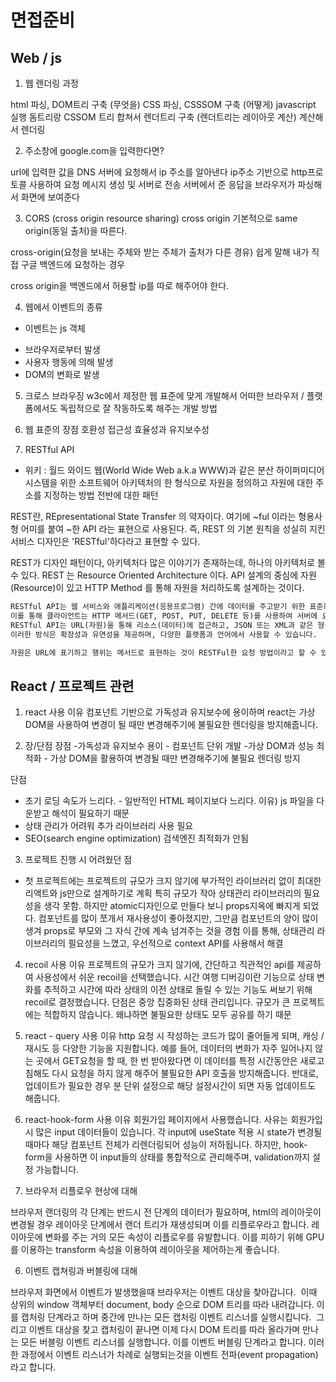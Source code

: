 # 면접준비

## Web / js
1. 웹 렌더링 과정

html 파싱, DOM트리 구축  (무엇을)
CSS 파싱, CSSSOM 구축  (어떻게)
javascript 실행
돔트리랑 CSSOM 트리 합쳐서 렌더트리 구축
(렌더트리는 레이아웃 계산)
계산해서 렌더링


2. 주소창에 google.com을 입력한다면?

url에 입력한 값을 DNS 서버에 요청해서 ip 주소를 알아낸다
ip주소 기반으로 http프로토콜 사용하여 요청 메시지 생성 및 서버로 전송
서버에서 준 응답을 브라우저가 파싱해서 화면에 보여준다


3. CORS (cross origin resource sharing)
cross origin
기본적으로 same origin(동일 출처)을 따른다.

cross-origin(요청을 보내는 주체와 받는 주체가 출처가 다른 경유)
쉽게 말해 내가 직접 구글 백엔드에 요청하는 경우

cross origin을 백엔드에서 허용할 ip를 따로 해주어야 한다.


4. 웹에서 이벤트의 종류
* 이벤트는 js 객체
- 브라우저로부터 발생
- 사용자 행동에 의해  발생
- DOM의 변화로 발생

5. 크로스 브라우징
w3c에서 제정한 웹 표준에 맞게 개발해서 어떠한 브라우저 / 플랫폼에서도 독립적으로 잘 작동하도록 해주는 개발 방법


6. 웹 표준의 장점
호환성
접근성
효율성과 유지보수성

  
7. RESTful API

  * 위키 : 월드 와이드 웹(World Wide Web a.k.a WWW)과 같은 분산 하이퍼미디어 시스템을 위한 소프트웨어 아키텍처의 한 형식으로 
    자원을 정의하고 자원에 대한 주소를 지정하는 방법 전반에 대한 패턴

REST란, REpresentational State Transfer 의 약자이다. 여기에 ~ful 이라는 형용사형 어미를 붙여 ~한 API 라는 표현으로 사용된다. 즉, REST 의 기본 원칙을 성실히 지킨 서비스 디자인은 'RESTful'하다라고 표현할 수 있다.

REST가 디자인 패턴이다, 아키텍처다 많은 이야기가 존재하는데, 하나의 아키텍처로 볼 수 있다.
REST 는 Resource Oriented Architecture 이다. 
API 설계의 중심에 자원(Resource)이 있고 HTTP Method 를 통해 자원을 처리하도록 설계하는 것이다.

```html
RESTful API는 웹 서비스와 애플리케이션(응용프로그램) 간에 데이터를 주고받기 위한 표준화된 방법입니다. 
이를 통해 클라이언트는 HTTP 메서드(GET, POST, PUT, DELETE 등)를 사용하여 서버에 요청을 보내고, 서버는 클라이언트에 응답을 제공합니다. 
RESTful API는 URL(자원)을 통해 리소스(데이터)에 접근하고, JSON 또는 XML과 같은 형식으로 데이터를 전달합니다. 
이러한 방식은 확장성과 유연성을 제공하며, 다양한 플랫폼과 언어에서 사용할 수 있습니다.

자원은 URL에 표기하고 행위는 메서드로 표현하는 것이 RESTFul한 요청 방법이라고 할 수 있다.
```




## React / 프로젝트 관련

1. react 사용 이유
컴포넌트 기반으로 가독성과 유지보수에 용이하며
react는 가상 DOM을 사용하여 변경이 될 때만 변경해주기에 불필요한 렌더링을 방지해줍니다.


2. 장/단점
장점
  -가독성과 유지보수 용이 - 컴포넌트 단위 개발
  -가상 DOM과 성능 최적화 - 가상 DOM을 활용하여 변경될 때만 변경해주기에 불필요 렌더링 방지

단점
  - 초기 로딩 속도가 느리다. - 일반적인 HTML 페이지보다 느리다. 이유) js 파일을 다운받고 해석이 필요하기 때문
  - 상태 관리가 어려워 추가 라이브러리 사용 필요
  - SEO(search engine optimization) 검색엔진 최적화가 안됨

3. 프로젝트 진행 시 어려웠던 점
  - 첫 프로젝트에는 프로젝트의 규모가 크지 않기에 부가적인 라이브러리 없이 최대한 리액트와 js만으로 설계하기로 계획
  특히 규모가 작아 상태관리 라이브러리의 필요성을 생각 못함. 하지만 atomic디자인으로 만들다 보니 props지옥에 빠지게 되었다.
  컴포넌트를 많이 쪼개서 재사용성이 좋아졌지만, 그만큼 컴포넌트의 양이 많이 생겨 props로 부모와 그 자식 간에 계속 넘겨주는 것을 경험
  이를 통해, 상태관리 라이브러리의 필요성을 느꼈고, 우선적으로 context API를 사용해서 해결


4. recoil 사용 이유
  프로젝트의 규모가 크지 않기에, 간단하고 직관적인 api를 제공하여 사용성에서 쉬운 recoil을 선택했습니다.
  시간 여행 디버깅이란 기능으로 상태 변화를 추적하고 시간에 따라 상태의 이전 상태로 돌릴 수 있는 기능도 써보기 위해 recoil로 결정했습니다.
  단점은 중앙 집중화된 상태 관리입니다. 규모가 큰 프로젝트에는 적합하지 않습니다. 왜냐하면 불필요한 상태도 모두 공유를 하기 때문


5. react - query 사용 이유
  http 요청 시 작성하는 코드가 많이 줄어들게 되며, 캐싱 / 재시도 등 다양한 기능을 지원합니다.
  예를 들어, 데이터의 변화가 자주 일어나지 않는 곳에서 GET요청을 할 때, 한 번 받아왔다면 이 데이터를 특정 시간동안은 
  새로고침해도 다시 요청을 하지 않게 해주어 불필요한 API 호출을 방지해줍니다.
  반대로, 업데이트가 필요한 경우 분 단위 설정으로 해당 설정시간이 되면 자동 업데이트도 해줍니다.


6. react-hook-form 사용 이유
  회원가입 페이지에서 사용했습니다. 사유는 회원가입 시 많은 input 데이터들이 있습니다.
  각 input에 useState 적용 시 state가 변경될 때마다 해당 컴포넌트 전체가 리렌더링되어 성능이 저하됩니다.
  하지만, hook-form을 사용하면 이 input들의 상태를 통합적으로 관리해주며, validation까지 설정 가능합니다.


5. 브라우저 리플로우 현상에 대해

브라우저 랜더링의 각 단계는 반드시 전 단계의 데이터가 필요하며, html의 레이아웃이 변경될 경우 레이아웃 단계에서 랜더 트리가 재생성되며 이를 리플로우라고 합니다.
레이아웃에 변화를 주는 거의 모든 속성이 리플로우를 유발합니다. 이를 피하기 위해 GPU를 이용하는 transform 속성을 이용하여 레이아웃을 제어하는게 좋습니다.

6. 이벤트 캡쳐링과 버블링에 대해

브라우저 화면에서 이벤트가 발생했을때 브라우저는 이벤트 대상을 찾아갑니다.  이때 상위의 window 객체부터 document, body 순으로 DOM 트리를 따라 내려갑니다. 이를 캡처링 단계라고 하며 중간에 만나는 모든 캡처링 이벤트 리스너를 실행시킵니다.  그리고 이벤트 대상을 찾고 캡처링이 끝나면 이제 다시 DOM 트리를 따라 올라가며 만나는 모든 버블링 이벤트 리스너를 실행합니다. 이를 이벤트 버블링 단계라고 합니다. 이러한 과정에서 이벤트 리스너가 차례로 실행되는것을 이벤트 전파(event propagation)라고 합니다.
